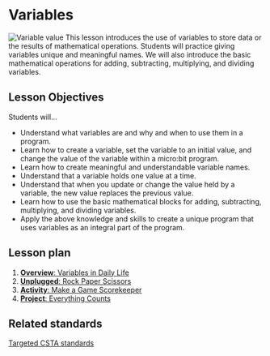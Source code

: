 # Variables

![Variable value](/static/courses/csintro/variables/cover.JPG)
This lesson introduces the use of variables to store data or the results of mathematical operations.  Students will practice giving variables unique and meaningful names. We will also introduce the basic mathematical operations for adding, subtracting, multiplying, and dividing variables.

## Lesson Objectives 

Students will...

* Understand what variables are and why and when to use them in a program.
* Learn how to create a variable, set the variable to an initial value, and change the value of the variable within a micro:bit program.
* Learn how to create meaningful and understandable variable names.
* Understand that a variable holds one value at a time.
* Understand that when you update or change the value held by a variable, the new value replaces the previous value.
* Learn how to use the basic mathematical blocks for adding, subtracting, multiplying, and dividing variables.
* Apply the above knowledge and skills to create a unique program that uses variables as an integral part of the program.

## Lesson plan

1. [**Overview**: Variables in Daily Life](/courses/csintro/variables/overview)
2. [**Unplugged**: Rock Paper Scissors](/courses/csintro/variables/unplugged)
3. [**Activity**: Make a Game Scorekeeper](/courses/csintro/variables/activity)
4. [**Project**: Everything Counts](/courses/csintro/variables/project)

## Related standards

[Targeted CSTA standards](/courses/csintro/variables/standards)
